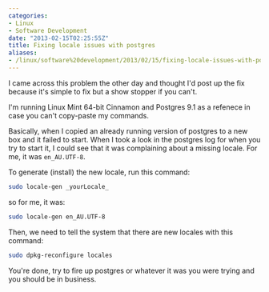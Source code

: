 ```yaml
---
categories:
- Linux
- Software Development
date: "2013-02-15T02:25:55Z"
title: Fixing locale issues with postgres
aliases:
- /linux/software%20development/2013/02/15/fixing-locale-issues-with-postgres.html
---
```

I came across this problem the other day and thought I'd post up the fix because it's simple to fix but a show stopper if you can't.

I'm running Linux Mint 64-bit Cinnamon and Postgres 9.1 as a refenece in case you can't copy-paste my commands.

Basically, when I copied an already running version of postgres to a new box and it failed to start. When I took a look in the postgres log for when you try to start it, I could see that it was complaining about a missing locale. For me, it was `en_AU.UTF-8`.

To generate (install) the new locale, run this command:
```bash
sudo locale-gen _yourLocale_
```
so for me, it was:
```bash
sudo locale-gen en_AU.UTF-8
```
Then, we need to tell the system that there are new locales with this command:
```bash
sudo dpkg-reconfigure locales
```
You're done, try to fire up postgres or whatever it was you were trying and you should be in business.
